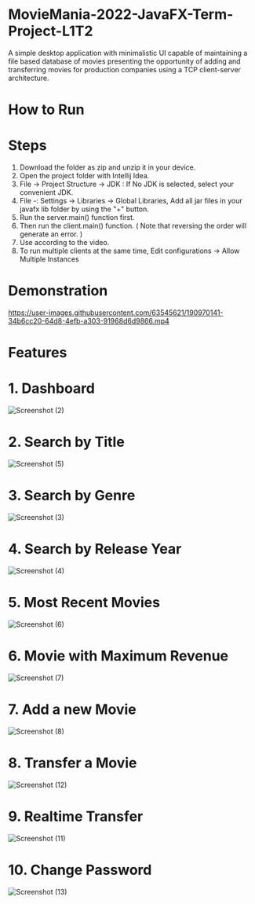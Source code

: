 # MovieMania-2022-JavaFX-Term-Project-L1T2

A simple desktop application with minimalistic UI capable of maintaining a file based database of movies presenting the opportunity of adding and transferring movies for production companies using a TCP client-server architecture.

# How to Run

# Steps

1. Download the folder as zip and unzip it in your device.
2. Open the project folder with Intellij Idea.
3. File -> Project Structure -> JDK : If No JDK is selected, select your convenient JDK.
4. File -: Settings -> Libraries -> Global Libraries, Add all jar files in your javafx lib folder by using the "+" button.
5. Run the server.main() function first.
6. Then run the client.main() function. ( Note that reversing the order will generate an error. )
7. Use according to the video.
8. To run multiple clients at the same time, Edit configurations -> Allow Multiple Instances

# Demonstration

https://user-images.githubusercontent.com/63545621/190970141-34b6cc20-64d8-4efb-a303-91968d6d9866.mp4

# Features

# 1. Dashboard 

![Screenshot (2)](https://user-images.githubusercontent.com/63545621/190971634-776a649a-f061-4a01-b0ce-a7497c3e2b14.png)

# 2. Search by Title

![Screenshot (5)](https://user-images.githubusercontent.com/63545621/190971737-0cc39495-fba3-44ef-a806-beb47be36d4a.png)

# 3. Search by Genre

![Screenshot (3)](https://user-images.githubusercontent.com/63545621/190971784-fc4c9ed9-fb76-4198-802d-0257f96acccf.png)

# 4. Search by Release Year

![Screenshot (4)](https://user-images.githubusercontent.com/63545621/190972017-a359a107-8286-4d10-9f48-946548ba1e45.png)

# 5. Most Recent Movies

![Screenshot (6)](https://user-images.githubusercontent.com/63545621/190972137-6853a9f0-8d05-4d60-80cc-db270f1bfe30.png)

# 6. Movie with Maximum Revenue

![Screenshot (7)](https://user-images.githubusercontent.com/63545621/190972236-6942a9a1-02e7-4483-92d9-189c0d8373c1.png)

# 7. Add a new Movie

![Screenshot (8)](https://user-images.githubusercontent.com/63545621/190972419-795dbe40-d601-45f6-aff0-231445494247.png)

# 8. Transfer a Movie

![Screenshot (12)](https://user-images.githubusercontent.com/63545621/190972506-c3ab82e4-afda-4676-a330-e2a82fcffc1f.png)

# 9. Realtime Transfer

![Screenshot (11)](https://user-images.githubusercontent.com/63545621/190972890-b298127e-5175-4bac-8a85-028dcc8f9e1c.png)

# 10. Change Password

![Screenshot (13)](https://user-images.githubusercontent.com/63545621/190972928-935f7a6c-9900-4abe-a989-f68e9cde4d28.png)


